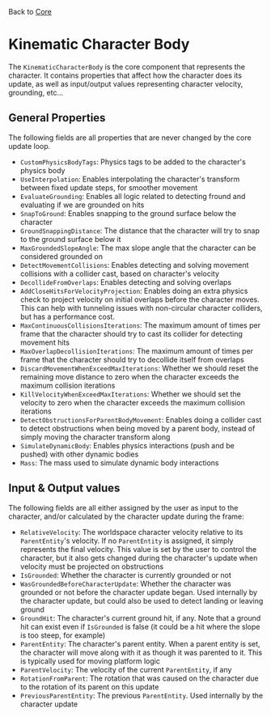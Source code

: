 Back to [Core](../core.md)

# Kinematic Character Body

The `KinematicCharacterBody` is the core component that represents the character. It contains properties that affect how the character does its update, as well as input/output values representing character velocity, grounding, etc...


## General Properties

The following fields are all properties that are never changed by the core update loop.

- `CustomPhysicsBodyTags`: Physics tags to be added to the character's physics body
- `UseInterpolation`: Enables interpolating the character's transform between fixed update steps, for smoother movement
- `EvaluateGrounding`: Enables all logic related to detecting fround and evaluating if we are grounded on hits
- `SnapToGround`: Enables snapping to the ground surface below the character
- `GroundSnappingDistance`: The distance that the character will try to snap to the ground surface below it
- `MaxGroundedSlopeAngle`: The max slope angle that the character can be considered grounded on
- `DetectMovementCollisions`: Enables detecting and solving movement collisions with a collider cast, based on character's velocity
- `DecollideFromOverlaps`: Enables detecting and solving overlaps
- `AddCloseHitsForVelocityProjection`: Enables doing an extra physics check to project velocity on initial overlaps before the character moves. This can help with tunneling issues with non-circular character colliders, but has a performance cost.
- `MaxContinuousCollisionsIterations`: The maximum amount of times per frame that the character should try to cast its collider for detecting movement hits
- `MaxOverlapDecollisionIterations`: The maximum amount of times per frame that the character should try to decollide itself from overlaps
- `DiscardMovementWhenExceedMaxIterations`: Whether we should reset the remaining move distance to zero when the character exceeds the maximum collision iterations
- `KillVelocityWhenExceedMaxIterations`: Whether we should set the velocity to zero when the character exceeds the maximum collision iterations
- `DetectObstructionsForParentBodyMovement`: Enables doing a collider cast to detect obstructions when being moved by a parent body, instead of simply moving the character transform along
- `SimulateDynamicBody`: Enables physics interactions (push and be pushed) with other dynamic bodies
- `Mass`: The mass used to simulate dynamic body interactions


## Input & Output values

The following fields are all either assigned by the user as input to the character, and/or calculated by the character update during the frame:

- `RelativeVelocity`: The worldspace character velocity relative to its `ParentEntity`'s velocity. If no `ParentEntity` is assigned, it simply represents the final velocity. This value is set by the user to control the character, but it also gets changed during the character's update when velocity must be projected on obstructions
- `IsGrounded`: Whether the character is currently grounded or not
- `WasGroundedBeforeCharacterUpdate`: Whether the character was grounded or not before the character update began. Used internally by the character update, but could also be used to detect landing or leaving ground
- `GroundHit`: The character's current ground hit, if any. Note that a ground hit can exist even if `IsGrounded` is false (it could be a hit where the slope is too steep, for example)
- `ParentEntity`: The character's parent entity. When a parent entity is set, the character will move along with it as though it was parented to it. This is typically used for moving platform logic
- `ParentVelocity`: The velocity of the current `ParentEntity`, if any
- `RotationFromParent`: The rotation that was caused on the character due to the rotation of its parent on this update
- `PreviousParentEntity`: The previous `ParentEntity`. Used internally by the character update